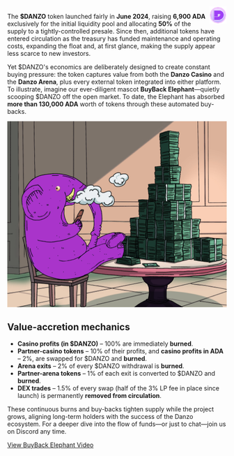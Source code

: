 <img src="../images/TokenLogo.png" alt="DANZO Token" width="40" height="40" align="right">

The **$DANZO** token launched fairly in **June 2024**, raising **6,900 ADA** exclusively for the initial liquidity pool and allocating **50%** of the supply to a tightly-controlled presale. Since then, additional tokens have entered circulation as the treasury has funded maintenance and operating costs, expanding the float and, at first glance, making the supply appear less scarce to new investors.

Yet $DANZO's economics are deliberately designed to create constant buying pressure: the token captures value from both the **Danzo Casino** and the **Danzo Arena**, plus every external token integrated into either platform. To illustrate, imagine our ever-diligent mascot **BuyBack Elephant**—quietly scooping $DANZO off the open market. To date, the Elephant has absorbed **more than 130,000 ADA** worth of tokens through these automated buy-backs.

![BuyBack Elephant](../images/BBE1.jpg)

## Value-accretion mechanics

* **Casino profits (in $DANZO)** – 100% are immediately **burned**.
* **Partner-casino tokens** – 10% of their profits, and **casino profits in ADA** – 2%, are swapped for $DANZO and **burned**.
* **Arena exits** – 2% of every $DANZO withdrawal is **burned**.
* **Partner-arena tokens** – 1% of each exit is converted to $DANZO and **burned**.
* **DEX trades** – 1.5% of every swap (half of the 3% LP fee in place since launch) is permanently **removed from circulation**.

These continuous burns and buy-backs tighten supply while the project grows, aligning long-term holders with the success of the Danzo ecosystem. For a deeper dive into the flow of funds—or just to chat—join us on Discord any time.

[View BuyBack Elephant Video](../images/BBE2.mp4)

